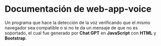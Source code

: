 # Documentación de web-app-voice

Un programa que hace la detección de la voz verificando que el mismo navegador sea compatible o si no te da un mensaje de que no es soportado, el cual fue generado por **Chat GPT** en **JavaScript** con **HTML** y **Bootstrap**.
